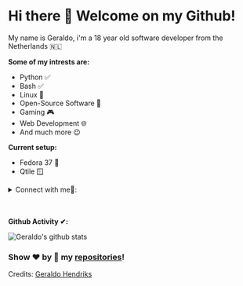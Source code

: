 # Hi there 👋 Welcome on my Github!
My name is Geraldo, i'm a 18 year old software developer from the Netherlands 🇳🇱

**Some of my intrests are:**
- Python ✅
- Bash ✅
- Linux 🐧
- Open-Source Software 📖
- Gaming 🎮
- Web Development 🌐
- And much more 😉

**Current setup:**
 - Fedora 37 🐧
 - Qtile 🪟
<!--  - SDDM 🔐    -->


<!-- Connections -->
<details>
<summary> Connect with me🤝: </summary>  
<a href="https://github.com/GeraldoHendriks">
 <img align="left" alt="Geraldo's Github" width="22px" src="https://upload.wikimedia.org/wikipedia/commons/thumb/a/ae/Github-desktop-logo-symbol.svg/1024px-Github-desktop-logo-symbol.svg.png" />
</a>
<a href="https://twitter.com/G_Hendriks_/">
 <img align="left" alt="Geraldo's Twitter" width="22px" src="https://cdn2.iconfinder.com/data/icons/metro-uinvert-dock/256/Twitter_NEW.png" />
</a>
<a href="https://discord.gg/YbBGjW4xuN">
 <img align="left" alt="Geraldo's Discord" width="22px" src="https://cdn4.iconfinder.com/data/icons/logos-and-brands/512/91_Discord_logo_logos-512.png" />
</a>
</details>
<br>
<br>




**Github Activity ✔:**

<a>
<img href="https://github.com/GeraldoHendriks" align="center" src="https://github-readme-stats.vercel.app/api?username=GeraldoHendriks&show_icons=true&theme=dracula&line_height=27" alt="Geraldo's github stats"/>
</a>

### Show ❤️ by 🌟 my [repositories](https://github.com/GeraldoHendriks?tab=repositories)!

Credits: [Geraldo Hendriks](https://github.com/GeraldoHendriks)

